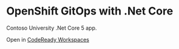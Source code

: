 # OpenShift GitOps with .Net Core


Contoso University .Net Core 5 app.

Open in [CodeReady Workspaces](https://codeready-openshift-workspaces.apps.cluster-4ffc.4ffc.sandbox524.opentlc.com/#https://github.com/pittar-sandbox/dotnet-contoso-app)
